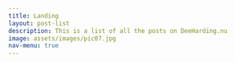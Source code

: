 ```yaml
---
title: Landing
layout: post-list
description: This is a list of all the posts on DeeHarding.nu
image: assets/images/pic07.jpg
nav-menu: true
---
```

<!-- Main -->
<div id="main" class="alt">
</div>
